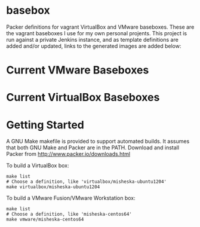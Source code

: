 basebox
=======

Packer definitions for vagrant VirtualBox and VMware baseboxes. 
These are the vagrant baseboxes I use for my own personal projents. 
This project is run against a private Jenkins instance, and as template
definitions are added and/or updated, links to the generated images are
added below:

Current VMware Baseboxes
========================


Current VirtualBox Baseboxes
============================

Getting Started
===============

A GNU Make makefile is provided to support automated builds.  It assumes
that both GNU Make and Packer are in the PATH.  Download and install
Packer from <http://www.packer.io/downloads.html>  

To build a VirtualBox box:

    make list
    # Choose a definition, like 'virtualbox/misheska-ubuntu1204'
    make virtualbox/misheska-ubuntu1204

To build a VMware Fusion/VMware Workstation box:

    make list
    # Choose a definition, like 'misheska-centos64'
    make vmware/misheska-centos64
